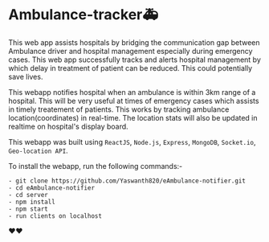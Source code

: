 # Ambulance-tracker🚑

This web app assists hospitals by bridging the communication gap between Ambulance driver and hospital management especially during emergency cases. This web app successfully tracks and alerts hospital management by which delay in treatment of patient can be reduced. This could potentially save lives.

This webapp notifies hospital when an ambulance is within 3km range of a hospital. This will be very useful at times of emergency cases which assists in timely treatement of patients. This works by tracking ambulance location(coordinates) in real-time. The location stats will also be updated in realtime on hospital's display board.

This webapp was built using `ReactJS`, `Node.js`, `Express`, `MongoDB`, `Socket.io`, `Geo-location API`.

To install the webapp, run the following commands:-

    - git clone https://github.com/Yaswanth820/eAmbulance-notifier.git
    - cd eAmbulance-notifier
    - cd server
    - npm install
    - npm start
    - run clients on localhost

    
❤❤
